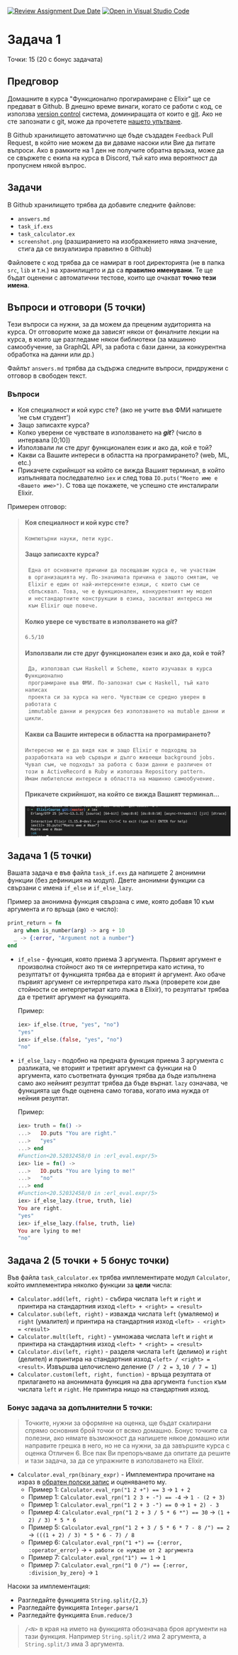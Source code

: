 [![Review Assignment Due Date](https://classroom.github.com/assets/deadline-readme-button-8d59dc4de5201274e310e4c54b9627a8934c3b88527886e3b421487c677d23eb.svg)](https://classroom.github.com/a/UjvRT554)
[![Open in Visual Studio Code](https://classroom.github.com/assets/open-in-vscode-c66648af7eb3fe8bc4f294546bfd86ef473780cde1dea487d3c4ff354943c9ae.svg)](https://classroom.github.com/online_ide?assignment_repo_id=10267549&assignment_repo_type=AssignmentRepo)
# Задача 1

Точки: 15 (20 с бонус задачата)

## Предговор

Домашните в курса "Функционално прогирамиране с Elixir" ще се предават в Github.
В днешно време винаги, когато се работи с код, се използва [version control](https://en.wikipedia.org/wiki/Version_control) системa, доминиращата от които е [git](https://git-scm.com/). Ако не сте запознати с git, може да прочетете [нашето упътване](https://blog.elixir-lang.bg/materials/posts/how_to_git).

В Github хранилището автоматично ще бъде създаден `Feedback` Pull Request, в който ние можем да ви даваме насоки или Вие да питате въпроси. Ако в рамките на 1 ден не получите обратна връзка, може да се свържете с екипа на курса в Discord, тъй като има вероятност да пропуснем някой въпрос.

## Задачи

В Github хранилището трябва да добавите следните файлове:

- `answers.md`
- `task_if.exs`
- `task_calculator.ex`
- `screenshot.png` (разширанието на изображението няма значение, стига да се визуализира правилно в Github)

Файловете с код трябва да се намират в root директорията (не в папка `src`, `lib` и т.н.) на хранилището и да са **правилно именувани**.
Те ще бъдат оценени с автоматични тестове, които ще очакват **точно тези имена**.

## Въпроси и отговори (5 точки)

Тези въпроси са нужни, за да можем да преценим аудиторията на курса. От отговорите
може да зависят някои от финалните лекции на курса, в които ще разгледаме някои
библиотеки (за машинно самообучение, за GraphQL API, за работа с бази данни, за
конкурентна обработка на данни или др.)

Файлът `answers.md` трябва да съдържа следните въпроси, придружени с отговор в свободен текст.

### Въпроси

- Коя специалност и кой курс сте? (ако не учите във ФМИ напишете 'не съм студент')
- Защо записахте курса?
- Колко уверени се чувствате в използването на **_git_**? (число в интервала [0;10])
- Използвали ли сте друг функционален език и ако да, кой е той?
- Какви са Вашите интереси в областта на програмирането? (web, ML, etc.)
- Прикачете скрийншот на който се вижда Вашият терминал, в който изпълнявата
  последвателно `iex` и след това `IO.puts("Моето име е <Вашето име>")`. С това
  ще покажете, че успешно сте инсталирали Elixir.

Примерен отговор:

> #### Коя специалност и кой курс сте?
>
>     Компютърни науки, пети курс.
>
> #### Защо записахте курса?
>
>      Една от основните причини да посещавам курса е, че участвам
>      в организацията му. По-значимата причина е защото смятам, че
>      Elixir е един от най-интерсените езици, с които съм се
>      сблъсквал. Това, че е функционален, конкурентният му модел
>      и нестандартните конструкции в езика, засилват интереса ми
>      към Elixir още повече.
>
> #### Колко увере се чувствате в използването на **_git_**?
>
>     6.5/10
>
> #### Използвали ли сте друг функционален език и ако да, кой е той?
>
>      Да, използвал съм Haskell и Scheme, които изучавах в курса Функционално
>      програмиране във ФМИ. По-запознат съм с Haskell, тъй като написах
>      проекта си за курса на него. Чувствам се средно уверен в работата с
>      immutable данни и рекурсия без използването на mutable данни и цикли.
>
> #### Какви са Вашите интереси в областта на програмирането?
>
>     Интересно ми е да видя как и защо Elixir е подходящ за
>     разработката на web сървъри и дълго живеещи background jobs.
>     Чувал съм, че подходът за работа с бази данни е различен от
>     този в ActiveRecord в Ruby и използва Repository pattern.
>     Имам любителски интереси в областта на машинно самообучение.
>
> #### Прикачете скрийншот, на който се вижда Вашият терминал...
>
> ![iex with printing of my name](screenshot.png)

## Задача 1 (5 точки)

Вашата задача е във файлa `task_if.exs` да напишете 2 анонимни функции (без дефиниция на модул).
Двете анонимни функции са свързани с имена `if_else` и `if_else_lazy`.

Пример за анонимна функция свързана с име, която добавя 10 към аргумента и го връща (ако е число):

```elixir
print_return = fn 
  arg when is_number(arg) -> arg + 10
  _ -> {:error, "Argument not a number"}
end
```

- `if_else` - функция, която приема 3 аргумента. Първият аргумент е произволна стойност ако
  тя се интерпретира като истина, то резултатът от функцията трябва да е вторият
  ѝ аргумент. Aко обаче първият аргумент се интерпретира като лъжа (проверете кои
  две стойности се интерпретират като лъжа в Elixir), то резултатът трябва да е третият
  аргумент на функцията.
  
  Пример:

  ```elixir
  iex> if_else.(true, "yes", "no")
  "yes"
  iex> if_else.(false, "yes", "no")
  "no"
  ```

- `if_else_lazy` - подобно на предната функция приема 3 аргумента с разликата,
  че вторият и третият аргумент са функции на 0 аргумента, като съответната
  функция трябва да бъде изпълнена само ако нейният резултат трябва да бъде
  върнат. `lazy` означава, че функцията ще бъде оценена само тогава, когато
  има нужда от нейния резултат.
  
  Пример:

  ```elixir
  iex> truth = fn() ->
  ...>   IO.puts "You are right."
  ...>   "yes"
  ...> end
  #Function<20.52032458/0 in :erl_eval.expr/5>
  iex> lie = fn() ->
  ...>   IO.puts "You are lying to me!"
  ...>   "no"
  ...> end
  #Function<20.52032458/0 in :erl_eval.expr/5>
  iex> if_else_lazy.(true, truth, lie)
  You are right.
  "yes"
  iex> if_else_lazy.(false, truth, lie)
  You are lying to me!
  "no"
  ```

## Задача 2 (5 точки + 5 бонус точки)

Във файла `task_calculator.ex` трябва имплементирате модул `Calculator`, който имплементира
няколко функции за **цели** числа:

- `Calculator.add(left, right)` - събира числата `left` и `right` и принтира на стандартния изход `<left> + <right> = <result>`
- `Calculator.sub(left, right)` - изважда числата `left` (умаляемо) и `right` (умалител) и принтира на стандартния изход `<left> - <right> = <result>`
- `Calculator.mult(left, right)` - умножава числата `left` и `right` и принтира на стандартния изход `<left> * <right> = <result>`
- `Calculator.div(left, right)` - разделя числата `left` (делимо) и `right` (делител) и принтира на стандартния изход `<left> / <right> = <result>`. Извършва целочислено деление (`7 / 2 = 3`, `10 / 7 = 1`)
- `Calculator.custom(left, right, function)` - връща резултата от прилагането на анонимната функция на два аргумента `function` към числата `left` и `right`. Не принтира нищо на стандартния изход.

### Бонус задача за допълнителни 5 точки:

> Точките, нужни за оформяне на оценка, ще бъдат скалирани спрямо основния брой точки
> от всяко домашно. Бонус точките са полезни, ако нямате възможност да напишете някое домашно или
> направите грешка в него, но не са нужни, за да завършите курса с оценка Отличен 6. Все пак Ви
> препоръчваме да опитате да решите и тази задача, за да се упражните в използването на Elixir.

- `Calculator.eval_rpn(binary_expr)` - Имплементира прочитане на израз в [обратен полски запис](https://en.wikipedia.org/wiki/Reverse_Polish_notation) и оценяването му.
  - Пример 1: `Calculator.eval_rpn("1 2 +") == 3` -> `1 + 2`
  - Пример 1: `Calculator.eval_rpn("1 2 3 + -") == -4` -> `1 - (2 + 3)`
  - Пример 1: `Calculator.eval_rpn("1 2 + 3 -") == 0` -> `1 + 2) - 3`
  - Пример 4: `Calculator.eval_rpn("1 2 + 3 / 5 * 6 *") == 30` -> `(1 + 2) / 3) * 5 * 6`
  - Пример 5: `Calculator.eval_rpn("1 2 + 3 / 5 * 6 * 7 - 8 /") == 2` -> `(((1 + 2) / 3) * 5 * 6 - 7) / 8`
  - Пример 6: `Calculator.eval_rpn("1 +") == {:error, :operator_error}` -> `+ работи се нуждае от 2 аргумента`
  - Пример 7: `Calculator.eval_rpn("1") == 1` -> `1`
  - Пример 7: `Calculator.eval_rpn("1 0 /") == {:error, :division_by_zero}` -> `1`

Насоки за имплементация:

- Разгледайте функцията `String.split/{2,3}`
- Разгледайте функцията `Integer.parse/1`
- Разгледайте функцията `Enum.reduce/3`

> `/<N>` в края на името на функцията обозначава броя аргументи на тази функция. Например `String.split/2` има 2 аргумента, а `String.split/3` има 3 аргумента.
